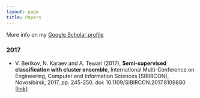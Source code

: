 ```yaml
---
layout: page
title: Papers
---
```


More info on my [Google Scholar profile](https://scholar.google.es/citations?hl=en&user=4x-6JNIAAAAJ)


### 2017 

* V. Berikov, N. Karaev and A. Tewari (2017), **Semi-supervised classification with cluster ensemble**, International Multi-Conference on Engineering, Computer and Information Sciences (SIBIRCON), Novosibirsk, 2017, pp. 245-250.
doi: 10.1109/SIBIRCON.2017.8109880 [[link]](http://ieeexplore.ieee.org/stamp/stamp.jsp?tp=&arnumber=8109880&isnumber=8109019)
